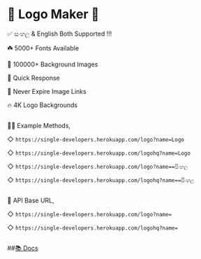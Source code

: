 # 🎨 Logo Maker 🎨

✅  සංහල  & English Both Supported !!!

☘️ 5000+ Fonts Available 

🌺 100000+ Background Images

🚀 Quick Response

🔰 Never Expire Image Links

🔥 4K Logo Backgrounds

##

💁‍♂️ Example Methods,

◇ `https://single-developers.herokuapp.com/logo?name=Logo`

◇ `https://single-developers.herokuapp.com/logohq?name=Logo`

◇ `https://single-developers.herokuapp.com/logo?name==සිංහල`

◇ `https://single-developers.herokuapp.com/logohq?name==සිංහල`

##

🔰 API Base URL,

◇ `https://single-developers.herokuapp.com/logo?name=`

◇ `https://single-developers.herokuapp.com/logohq?name=`

##

##[📚 Docs](https://telegra.ph/%E1%92%AAOGO-%E1%91%95%E1%96%87%E1%95%AE%E1%97%A9TO%E1%96%87-API-10-18)



